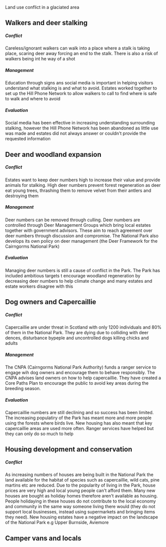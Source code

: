 Land use conflict in a glaciated area

## Walkers and deer stalking
##### Conflict
Careless/ignorant walkers can walk into a place where a stalk is taking place, scaring deer away forcing an end to the stalk. There is also a risk of walkers being int he way of a shot

##### Management
Education through signs ans social media is important in helping visitors understand what stalking is and what to avoid. Estates worked together to set up the Hill Phone Network to allow walkers to call to find where is safe to walk and where to avoid

##### Evaluation
Social media has been effective in increasing understanding surrounding stalking, however the Hill Phone Network has been abandoned as little use was made and estates did not always answer or couldn't provide the requested information

## Deer and woodland expansion
##### Conflict
Estates want to keep deer numbers high to increase their value and provide animals for stalking. High deer numbers prevent forest regeneration as deer eat young trees, thrashing them to remove velvet from their antlers and destroying them

##### Management
Deer numbers can be removed through culling. Deer numbers are controlled through Deer Management Groups which bring local estates together with government advisors. These aim to reach agreement over deer numbers through discussion and compromise. The National Park also develops its own policy on deer management (the Deer Framework for the Cairngorms National Park)

##### Evaluation
Managing deer numbers is still a cause of conflict in the Park. The Park has included ambitious targets t encourage woodland regeneration by decreasing deer numbers to help climate change and many estates and estate workers disagree with this

## Dog owners and Capercaillie
##### Conflict
Capercaillie are under threat in Scotland with only 1200 individuals and 80% of them in the National Park. They are dying due to colliding with deer dences, disturbance bypeple and uncontrolled dogs killing chicks and adults

##### Management
The CNPA (Cairngorms National Park Authority) funds a ranger service to engage wih dog owners and encourage them to behave responsibly. The CNPA advises land owners on how to help capercaillie. They have created a Core Paths Plan to encourage the public to avoid key areas during the breeding season.

##### Evaluation
Capercaillie numbers are still declining and so success has been limited. The increasing populatiry of the Park has meant more and more people using the forests where birds live. New housing has also meant that key capercaillie areas are used more often. Ranger services have helped but they can only do so much to help

## Housing development and conservation
##### Conflict
As increasing numbers of houses are being built in the National Park the land available for the habitat of species such as capercaillie, wild cats, pine martins etc are reduced. Due to the popularity of living in the Park, house prices are very high and local young people can't afford them. Many new houses are bought as holiday homes therefore aren't available as housing. People holidaying in these houses do not contribute to the local economy and community in the same way someone living there would (they do not support local businesses, instead using supermarkets and bringing items they need). New housing estates have a negative impact on the landscape of the National Park e.g Upper Burnside, Aviemore

## Camper vans and locals